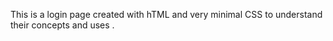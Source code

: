 This is a login page created with hTML and very minimal CSS to understand their concepts and uses .
